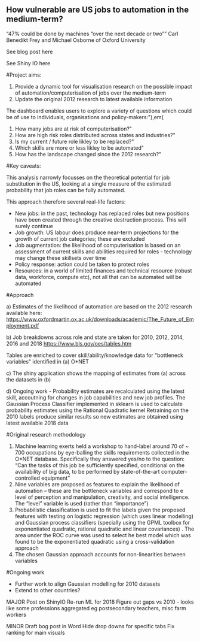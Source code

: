 ## How vulnerable are US jobs to automation in the medium-term?

“47% could be done by machines “over the next decade or two””
Carl Benedikt Frey and Michael Osborne of Oxford University

See blog post here

See Shiny IO here


#Project aims:

1) Provide a dynamic tool for visualisation research on the possible impact of automation/computerisation of jobs over the medium-term
2) Update the original 2012 research to latest available information


The dashboard enables users to explore a variety of questions which could be of use to individuals, organisations and policy-makers:"),em(
1) How many jobs are at risk of computerisation?"
2) How are high risk roles distributed across states and industries?"
3)  Is my current / future role likley to be replaced?"
4)  Which skills are more or less likley to be automated"
5)  How has the landscape changed since the 2012 research?"


#Key caveats:

This analysis narrowly focusses on the theoretical potential for job substitution in the US, looking at a single measure of the estimated 
probability that job roles can be fully automated. 

This approach therefore several real-life factors:
- New jobs: in the past, technology has replaced roles but new positions have been created through the creative destruction process. This will surely continue
- Job growth: US labour does produce near-term projections for the growth of current job categories; these are excluded
- Job augmentation: the likelihood of computerisation is based on an assessment of current skills and abilities required for roles - technology may change these skillsets over time
- Policy response: action could be taken to protect roles
- Resources: in a world of limited finances and technical resource (robust data, workforce, compute etc), not all that can be automated will be automated


#Approach

a) Estimates of the likelihood of automation are based on the 2012 research available here:
https://www.oxfordmartin.ox.ac.uk/downloads/academic/The_Future_of_Employment.pdf

b) Job breakdowns across role and state are taken for 2010, 2012, 2014, 2016 and 2018
https://www.bls.gov/oes/tables.htm

Tables are enriched to cover skill/ability/knowledge data for "bottleneck variables" identified in (a)
O*NET

c) The shiny application shows the mapping of estimates from (a) across the datasets in (b)

d) Ongoing work - Probability estimates are recalculated using the latest skill, accoutning for changes in job capabilities and new job profiles.
The Gaussian Process Classifier implemented in sklearn is used to calculate probability estimates using the Rational Quadratic kernel 
Retraining on the 2010 labels produce similar results so new estimates are obtained using latest available 2018 data


#Original research methodology

1) Machine learning exerts held a workshop to hand-label around 70 of ~ 700 occupations by eye-balling the skills requirements  collected in the O*NET database. Specifically they answered yes/no to the question:
“Can the tasks of this job be sufficiently specified, conditional on the availability of big data, to be performed by state-of-the-art computer-controlled equipment”
2) Nine variables are proposed as features to explain the likelihood of automation – these are the bottleneck variables and correspond to e level of perception and manipulation, creativity, and social intelligence.  The “level” variable is used (rather than “importance”) 
3) Probabilistic classification is used to fit the labels given the proposed features with testing on logistic regression (which uses linear modelling)  and Gaussian process classifiers (specially using the GPML toolbox for exponentiated quadratic, rational quadratic and linear covariances) .  The area under the ROC curve was used to select he best model which was found to be the exponentiated quadratic using a cross-validation approach
4) The chosen Gaussian approach accounts for non-linearities between variables



#Ongoing work

- Further work to align Gaussian modelling for 2010 datasets
- Extend to other countries?

MAJOR
Post on ShinyIO
Re-run ML for 2018
Figure out gaps vs 2010 - looks like some professions aggregated eg postsecondary teachers, misc farm workers

MINOR
Draft bog post in Word
Hide drop downs for specific tabs
Fix ranking for main visuals
